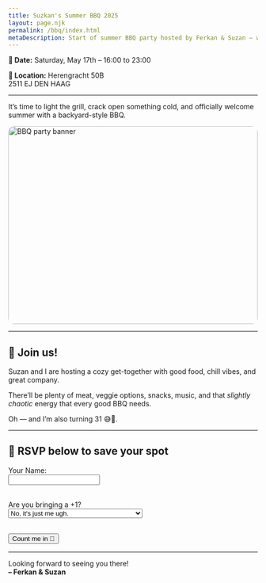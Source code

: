 ```yaml
---
title: Suzkan's Summer BBQ 2025
layout: page.njk
permalink: /bbq/index.html
metaDescription: Start of summer BBQ party hosted by Ferkan & Suzan — with great food, friends, and a side of birthday.
---
```

**📆 Date:**
Saturday, May 17th – 16:00 to 23:00

**📍 Location:**
Herengracht 50B  
2511 EJ DEN HAAG

---

It’s time to light the grill, crack open something cold, and officially welcome summer with a backyard-style BBQ.

<img src="/assets/img/bbq.png" alt="BBQ party banner" style="width: 100%; max-height: 400px; object-fit: contain; border-radius: 12px;" />

---

## 🥳 Join us!  
Suzan and I are hosting a cozy get-together with good food, chill vibes, and great company.

There’ll be plenty of meat, veggie options, snacks, music, and that *slightly chaotic* energy that every good BBQ needs.

Oh — and I’m also turning 31 😅🥳.

---

## 🍗 RSVP below to save your spot

<form id="rsvpForm">
  <label>Your Name:<br>
    <input type="text" name="name" id="name" required>
  </label><br><br>

  <label>Are you bringing a +1?<br>
    <select name="plusOne" id="plusOne" required>
      <option value="no">No, it's just me ugh.</option>
      <option value="yes">Si, oui, yes. I'm bringing one extra human.</option>
    </select>
  </label><br><br>

  <button type="submit">Count me in 🎉</button>
</form>

<p id="submitMessage" style="margin-top: 1rem;"></p>

<script>
  document.getElementById("rsvpForm").addEventListener("submit", function (e) {
    e.preventDefault();

    const name = document.getElementById("name").value.trim();
    const plusOne = document.getElementById("plusOne").value;

    if (!name) {
      alert("Please enter your name.");
      return;
    }

    const payload = {
      sheet1: {
        name,
        plusOne
      }
    };

    fetch("https://api.sheety.co/2381c287b05641ab8df16dfd5eaf25ec/bbqAttendanceList/sheet1", {
      method: "POST",
      headers: {
        "Content-Type": "application/json"
      },
      body: JSON.stringify(payload)
    })
      .then(response => response.json())
      .then(data => {
        console.log("Submitted:", data);
        window.location.href = "/bbq/thanks/";
      })
      .catch(error => {
        console.error("Error submitting RSVP:", error);
        document.getElementById("submitMessage").innerText = "Something went wrong. Please try again!";
      });
  });
</script>

<a href="/bbq/thanks/" style="display:none;">link</a>

---

Looking forward to seeing you there!  
**– Ferkan & Suzan**